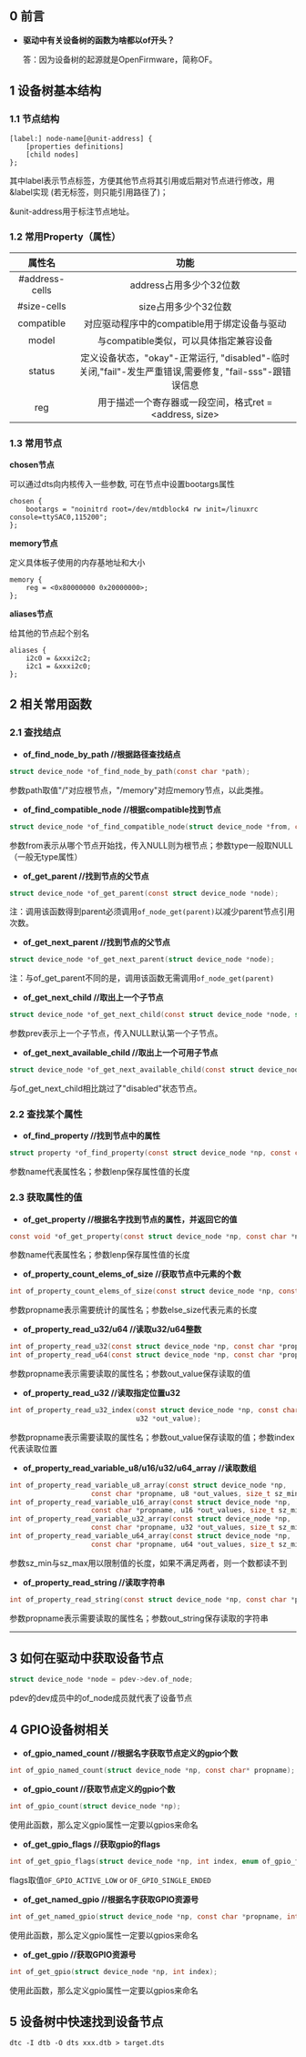 ## 0 前言

+ **驱动中有关设备树的函数为啥都以of开头？**

  答：因为设备树的起源就是OpenFirmware，简称OF。


## 1 设备树基本结构

### 1.1 节点结构

```shell
[label:] node-name[@unit-address] {
	[properties definitions]
	[child nodes]
};
```

其中label表示节点标签，方便其他节点将其引用或后期对节点进行修改，用&label实现 (若无标签，则只能引用路径了)；

&unit-address用于标注节点地址。


### 1.2 常用Property（属性）

|     属性名     |                             功能                             |
| :------------: | :----------------------------------------------------------: |
| #address-cells |                   address占用多少个32位数                    |
|  #size-cells   |                     size占用多少个32位数                     |
|   compatible   |         对应驱动程序中的compatible用于绑定设备与驱动         |
|     model      |            与compatible类似，可以具体指定兼容设备            |
|     status     | 定义设备状态，"okay"-正常运行, "disabled"-临时关闭,"fail"-发生严重错误,需要修复, "fail-sss"-跟错误信息 |
|      reg       |   用于描述一个寄存器或一段空间，格式ret = <address, size>    |


### 1.3 常用节点

**chosen节点**

可以通过dts向内核传入一些参数, 可在节点中设置bootargs属性

```shell
chosen {
	bootargs = "noinitrd root=/dev/mtdblock4 rw init=/linuxrc console=ttySAC0,115200";
};
```

**memory节点**

定义具体板子使用的内存基地址和大小

```shell
memory {
	reg = <0x80000000 0x20000000>;
};
```

**aliases节点**

给其他的节点起个别名

```shell
aliases {
	i2c0 = &xxxi2c2;
	i2c1 = &xxxi2c0;
};
```


## 2 相关常用函数


### 2.1 查找结点

+ **of_find_node_by_path		//根据路径查找结点**

```c
struct device_node *of_find_node_by_path(const char *path);
```

参数path取值"/"对应根节点，"/memory"对应memory节点，以此类推。

+ **of_find_compatible_node	//根据compatible找到节点**

```c
struct device_node *of_find_compatible_node(struct device_node *from, const char *type, const char *compat);
```

参数from表示从哪个节点开始找，传入NULL则为根节点；参数type一般取NULL（一般无type属性）

+ **of_get_parent		//找到节点的父节点**

```c
struct device_node *of_get_parent(const struct device_node *node);
```

注：调用该函数得到parent必须调用`of_node_get(parent)`以减少parent节点引用次数。

+ **of_get_next_parent		//找到节点的父节点**

```c
struct device_node *of_get_next_parent(struct device_node *node);
```

注：与of_get_parent不同的是，调用该函数无需调用`of_node_get(parent)`

+ **of_get_next_child		//取出上一个子节点**

```c
struct device_node *of_get_next_child(const struct device_node *node, struct device_node *prev);
```

参数prev表示上一个子节点，传入NULL默认第一个子节点。

+ **of_get_next_available_child	//取出上一个可用子节点**

```c
struct device_node *of_get_next_available_child(const struct device_node *node, struct device_node *prev);
```

与of_get_next_child相比跳过了"disabled"状态节点。


### 2.2 查找某个属性

+ **of_find_property	//找到节点中的属性**

```c
struct property *of_find_property(const struct device_node *np, const char *name, int *lenp);
```

参数name代表属性名；参数lenp保存属性值的长度


### 2.3 获取属性的值

+ **of_get_property	//根据名字找到节点的属性，并返回它的值**

```c
const void *of_get_property(const struct device_node *np, const char *name, int *lenp);
```

参数name代表属性名；参数lenp保存属性值的长度

+ **of_property_count_elems_of_size	//获取节点中元素的个数**

```c
int of_property_count_elems_of_size(const struct device_node *np, const char *propname, int elem_size);
```

参数propname表示需要统计的属性名；参数else_size代表元素的长度

+ **of_property_read_u32/u64	//读取u32/u64整数**

```c
int of_property_read_u32(const struct device_node *np, const char *propname, u32 *out_value);
int of_property_read_u64(const struct device_node *np, const char *propname, u64 *out_value);
```

参数propname表示需要读取的属性名；参数out_value保存读取的值

+ **of_property_read_u32	//读取指定位置u32**

```c
int of_property_read_u32_index(const struct device_node *np, const char *propname, u32 index, 
                               u32 *out_value);
```

参数propname表示需要读取的属性名；参数out_value保存读取的值；参数index代表读取位置

+ **of_property_read_variable_u8/u16/u32/u64_array	//读取数组**

```c
int of_property_read_variable_u8_array(const struct device_node *np,
                    const char *propname, u8 *out_values, size_t sz_min, size_t sz_max);
int of_property_read_variable_u16_array(const struct device_node *np,
                    const char *propname, u16 *out_values, size_t sz_min, size_t sz_max);
int of_property_read_variable_u32_array(const struct device_node *np,
                    const char *propname, u32 *out_values, size_t sz_min, size_t sz_max);
int of_property_read_variable_u64_array(const struct device_node *np,
                    const char *propname, u64 *out_values, size_t sz_min, size_t sz_max);
```

参数sz_min与sz_max用以限制值的长度，如果不满足两者，则一个数都读不到

+ **of_property_read_string	//读取字符串**

```c
int of_property_read_string(const struct device_node *np, const char *propname, const char **out_string);
```

参数propname表示需要读取的属性名；参数out_string保存读取的字符串

****

## 3 如何在驱动中获取设备节点

```c
struct device_node *node = pdev->dev.of_node;
```

pdev的dev成员中的of_node成员就代表了设备节点


## 4 GPIO设备树相关

+ **of_gpio_named_count	//根据名字获取节点定义的gpio个数**

```c
int of_gpio_named_count(struct device_node *np, const char* propname);
```

+ **of_gpio_count	//获取节点定义的gpio个数**

```c
int of_gpio_count(struct device_node *np);
```

使用此函数，那么定义gpio属性一定要以gpios来命名

+ **of_get_gpio_flags	//获取gpio的flags**

```c
int of_get_gpio_flags(struct device_node *np, int index, enum of_gpio_flags *flags);
```

flags取值`OF_GPIO_ACTIVE_LOW` or `OF_GPIO_SINGLE_ENDED`

+ **of_get_named_gpio	//根据名字获取GPIO资源号**

```c
int of_get_named_gpio(struct device_node *np, const char *propname, int index);
```

使用此函数，那么定义gpio属性一定要以gpios来命名

+ **of_get_gpio	//获取GPIO资源号**

```c
int of_get_gpio(struct device_node *np, int index);
```

使用此函数，那么定义gpio属性一定要以gpios来命名


## 5 设备树中快速找到设备节点

```shell
dtc -I dtb -O dts xxx.dtb > target.dts
```

